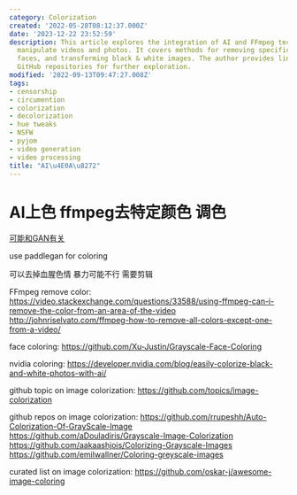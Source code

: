 ```yaml
---
category: Colorization
created: '2022-05-28T08:12:37.000Z'
date: '2023-12-22 23:52:59'
description: This article explores the integration of AI and FFmpeg technologies to
  manipulate videos and photos. It covers methods for removing specific colors, colorizing
  faces, and transforming black & white images. The author provides links to relevant
  GitHub repositories for further exploration.
modified: '2022-09-13T09:47:27.008Z'
tags:
- censorship
- circumention
- colorization
- decolorization
- hue tweaks
- NSFW
- pyjom
- video generation
- video processing
title: "AI\u4E0A\u8272"
---
```


# AI上色 ffmpeg去特定颜色 调色

[可能和GAN有关](https://aistudio.baidu.com/aistudio/projectdetail/1161285?channelType=0&channel=0)

use paddlegan for coloring

可以去掉血腥色情 暴力可能不行 需要剪辑

FFmpeg remove color:
https://video.stackexchange.com/questions/33588/using-ffmpeg-can-i-remove-the-color-from-an-area-of-the-video
http://johnriselvato.com/ffmpeg-how-to-remove-all-colors-except-one-from-a-video/

face coloring:
https://github.com/Xu-Justin/Grayscale-Face-Coloring

nvidia coloring:
https://developer.nvidia.com/blog/easily-colorize-black-and-white-photos-with-ai/

github topic on image colorization:
https://github.com/topics/image-colorization

github repos on image colorization:
https://github.com/rrupeshh/Auto-Colorization-Of-GrayScale-Image
https://github.com/aDouladiris/Grayscale-Image-Colorization
https://github.com/aakaashjois/Colorizing-Grayscale-Images
https://github.com/emilwallner/Coloring-greyscale-images

curated list on image colorization:
https://github.com/oskar-j/awesome-image-coloring
